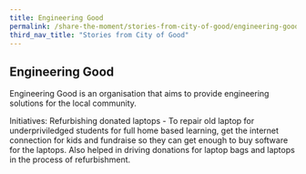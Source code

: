 ```yaml
---
title: Engineering Good
permalink: /share-the-moment/stories-from-city-of-good/engineering-good
third_nav_title: "Stories from City of Good"
---
```


## Engineering Good

Engineering Good is an organisation that aims to provide engineering solutions for the local community.

Initiatives: Refurbishing donated laptops - To repair old laptop for underpriviledged students for full home based learning, get the internet connection for kids and fundraise so they can get enough to buy software for the laptops. Also helped in driving donations for laptop bags and laptops in the
process of refurbishment.
